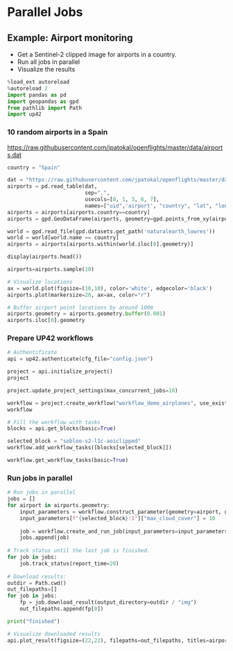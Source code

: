 # Parallel Jobs

## Example: Airport monitoring

- Get a Sentinel-2 clipped image for airports in a country. 
- Run all jobs in parallel
- Visualize the results


```python
%load_ext autoreload
%autoreload 2
import pandas as pd
import geopandas as gpd
from pathlib import Path
import up42
```

### 10 random airports in a Spain

https://raw.githubusercontent.com/jpatokal/openflights/master/data/airports.dat


```python
country = "Spain"

dat = "https://raw.githubusercontent.com/jpatokal/openflights/master/data/airports.dat"
airports = pd.read_table(dat, 
                         sep=",", 
                         usecols=[0, 1, 3, 6, 7], 
                         names=["uid",'airport', "country", "lat", "lon"])
airports = airports[airports.country==country]
airports = gpd.GeoDataFrame(airports, geometry=gpd.points_from_xy(airports.lon, airports.lat))

world = gpd.read_file(gpd.datasets.get_path('naturalearth_lowres'))
world = world[world.name == country]
airports = airports[airports.within(world.iloc[0].geometry)]

display(airports.head())
```


```python
airports=airports.sample(10)
```


```python
# Visualize locations
ax = world.plot(figsize=(10,10), color='white', edgecolor='black')
airports.plot(markersize=20, ax=ax, color="r")
```


```python
# Buffer airport point locations by around 100m
airports.geometry = airports.geometry.buffer(0.001)
airports.iloc[0].geometry
```

### Prepare UP42 workflows


```python
# Authentificate
api = up42.authenticate(cfg_file="config.json")
```


```python
project = api.initialize_project()
project
```


```python
project.update_project_settings(max_concurrent_jobs=10)
```


```python
workflow = project.create_workflow("workflow_demo_airplanes", use_existing=True)
workflow
```


```python
# Fill the workflow with tasks
blocks = api.get_blocks(basic=True)

selected_block = "sobloo-s2-l1c-aoiclipped"
workflow.add_workflow_tasks([blocks[selected_block]])

workflow.get_workflow_tasks(basic=True)
```

### Run jobs in parallel


```python
# Run jobs in parallel
jobs = []
for airport in airports.geometry:
    input_parameters = workflow.construct_parameter(geometry=airport, geometry_operation="bbox")
    input_parameters[f"{selected_block}:1"]["max_cloud_cover"] = 10
    
    job = workflow.create_and_run_job(input_parameters=input_parameters)
    jobs.append(job)
    
# Track status until the last job is finished.
for job in jobs:
    job.track_status(report_time=20)
    
# Download results:
outdir = Path.cwd()
out_filepaths=[]
for job in jobs:
    fp = job.download_result(output_directory=outdir / "img")
    out_filepaths.append(fp[0])

print("finished")
```


```python
# Visualize downloaded results
api.plot_result(figsize=(22,22), filepaths=out_filepaths, titles=airports.airport.to_list())
```


```python

```
